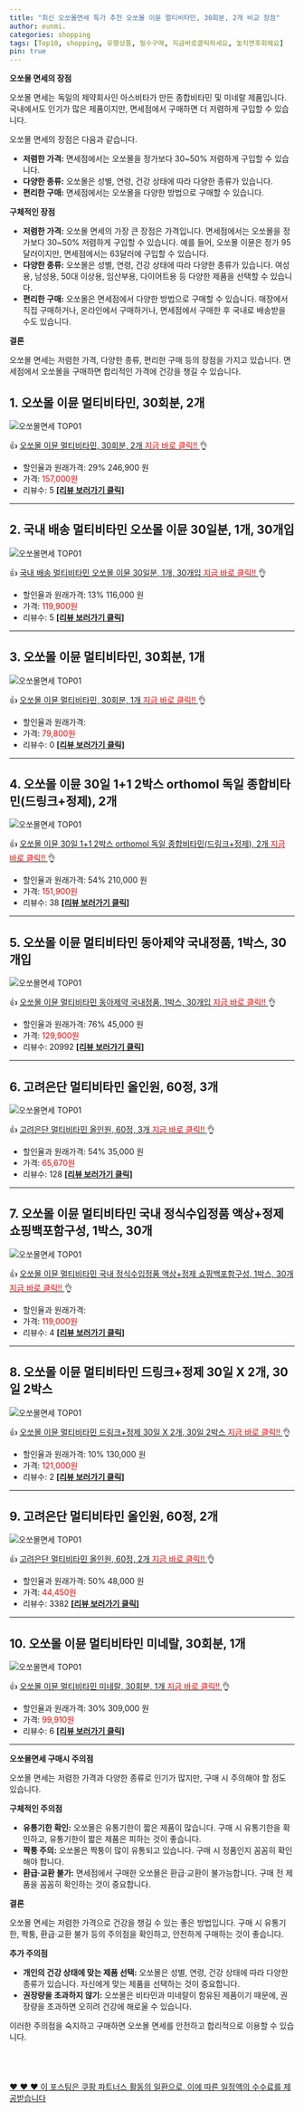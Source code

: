```yaml
---
title: "최신 오쏘몰면세 특가 추천 오쏘몰 이뮨 멀티비타민, 30회분, 2개 비교 장점"
author: eunmi.
categories: shopping
tags: [Top10, shopping, 유행상품, 필수구매, 지금바로클릭하세요, 놓치면후회해요]
pin: true
---
```

**오쏘몰 면세의 장점**

오쏘몰 면세는 독일의 제약회사인 아스비타가 만든 종합비타민 및 미네랄 제품입니다. 국내에서도 인기가 많은 제품이지만, 면세점에서 구매하면 더 저렴하게 구입할 수 있습니다.

오쏘몰 면세의 장점은 다음과 같습니다.

* **저렴한 가격:** 면세점에서는 오쏘몰을 정가보다 30~50% 저렴하게 구입할 수 있습니다.
* **다양한 종류:** 오쏘몰은 성별, 연령, 건강 상태에 따라 다양한 종류가 있습니다.
* **편리한 구매:** 면세점에서는 오쏘몰을 다양한 방법으로 구매할 수 있습니다.

**구체적인 장점**

* **저렴한 가격:** 오쏘몰 면세의 가장 큰 장점은 가격입니다. 면세점에서는 오쏘몰을 정가보다 30~50% 저렴하게 구입할 수 있습니다. 예를 들어, 오쏘몰 이뮨은 정가 95달러이지만, 면세점에서는 63달러에 구입할 수 있습니다.
* **다양한 종류:** 오쏘몰은 성별, 연령, 건강 상태에 따라 다양한 종류가 있습니다. 여성용, 남성용, 50대 이상용, 임산부용, 다이어트용 등 다양한 제품을 선택할 수 있습니다.
* **편리한 구매:** 오쏘몰은 면세점에서 다양한 방법으로 구매할 수 있습니다. 매장에서 직접 구매하거나, 온라인에서 구매하거나, 면세점에서 구매한 후 국내로 배송받을 수도 있습니다.

**결론**

오쏘몰 면세는 저렴한 가격, 다양한 종류, 편리한 구매 등의 장점을 가지고 있습니다. 면세점에서 오쏘몰을 구매하면 합리적인 가격에 건강을 챙길 수 있습니다.

   

## 1. 오쏘몰 이뮨 멀티비타민, 30회분, 2개

![오쏘몰면세 TOP01](https://thumbnail10.coupangcdn.com/thumbnails/remote/230x230ex/image/vendor_inventory/68b7/fec8ad4f143a4af3dd3e5db60570764b0f05446ca4f9805cbc23fea963cb.jpg)


👍 [오쏘몰 이뮨 멀티비타민, 30회분, 2개 <font color=red> 지금 바로 클릭!! </font> ](https://link.coupang.com/re/AFFSDP?lptag=AF3617701&subid=GithubCoopas&pageKey=7546143802&traceid=V0-153&itemId=19848613613&vendorItemId=83424133550) 👌 


- 할인율과 원래가격: 29%  246,900   원
- 가격: <span style='color:red'>157,000원</span>
- 리뷰수: 5  [**[리뷰 보러가기 클릭]**](https://link.coupang.com/re/AFFSDP?lptag=AF3617701&subid=GithubCoopas&pageKey=7546143802&traceid=V0-153&itemId=19848613613&vendorItemId=83424133550)

---


   

## 2. 국내 배송 멀티비타민 오쏘몰 이뮨 30일분, 1개, 30개입

![오쏘몰면세 TOP01](https://thumbnail7.coupangcdn.com/thumbnails/remote/230x230ex/image/vendor_inventory/d6a2/d414bc672467d2812000e7f13dddcb760b71a3e17af6630b479fbadfd269.jpg)


👍 [국내 배송 멀티비타민 오쏘몰 이뮨 30일분, 1개, 30개입 <font color=red> 지금 바로 클릭!! </font> ](https://link.coupang.com/re/AFFSDP?lptag=AF3617701&subid=GithubCoopas&pageKey=7653917970&traceid=V0-153&itemId=20373115084&vendorItemId=87222119697) 👌 


- 할인율과 원래가격: 13%  116,000   원
- 가격: <span style='color:red'>119,900원</span>
- 리뷰수: 5  [**[리뷰 보러가기 클릭]**](https://link.coupang.com/re/AFFSDP?lptag=AF3617701&subid=GithubCoopas&pageKey=7653917970&traceid=V0-153&itemId=20373115084&vendorItemId=87222119697)

---


   

## 3. 오쏘몰 이뮨 멀티비타민, 30회분, 1개

![오쏘몰면세 TOP01](https://thumbnail7.coupangcdn.com/thumbnails/remote/230x230ex/image/vendor_inventory/aae5/9f49e12a4789225ff6156ac8644dd50d30f7dffc1a43efe3f3c3997df83c.jpg)


👍 [오쏘몰 이뮨 멀티비타민, 30회분, 1개 <font color=red> 지금 바로 클릭!! </font> ](https://link.coupang.com/re/AFFSDP?lptag=AF3617701&subid=GithubCoopas&pageKey=7546143802&traceid=V0-153&itemId=19848613610&vendorItemId=82676425753) 👌 


- 할인율과 원래가격: 
- 가격: <span style='color:red'>79,800원</span>
- 리뷰수: 0  [**[리뷰 보러가기 클릭]**](https://link.coupang.com/re/AFFSDP?lptag=AF3617701&subid=GithubCoopas&pageKey=7546143802&traceid=V0-153&itemId=19848613610&vendorItemId=82676425753)

---


   

## 4. 오쏘몰 이뮨 30일 1+1 2박스 orthomol 독일 종합비타민(드링크+정제), 2개

![오쏘몰면세 TOP01](https://thumbnail8.coupangcdn.com/thumbnails/remote/230x230ex/image/vendor_inventory/2de0/6449cab7f758856f7590eea37d260e896241878c247bfb9b74f976a0df62.png)


👍 [오쏘몰 이뮨 30일 1+1 2박스 orthomol 독일 종합비타민(드링크+정제), 2개 <font color=red> 지금 바로 클릭!! </font> ](https://link.coupang.com/re/AFFSDP?lptag=AF3617701&subid=GithubCoopas&pageKey=6840769886&traceid=V0-153&itemId=16266012512&vendorItemId=85996084784) 👌 


- 할인율과 원래가격: 54%  210,000   원
- 가격: <span style='color:red'>151,900원</span>
- 리뷰수: 38  [**[리뷰 보러가기 클릭]**](https://link.coupang.com/re/AFFSDP?lptag=AF3617701&subid=GithubCoopas&pageKey=6840769886&traceid=V0-153&itemId=16266012512&vendorItemId=85996084784)

---


   

## 5. 오쏘몰 이뮨 멀티비타민 동아제약 국내정품, 1박스, 30개입

![오쏘몰면세 TOP01](https://thumbnail8.coupangcdn.com/thumbnails/remote/230x230ex/image/vendor_inventory/bab0/996acd1ac83439bb78f5bbbd23002e0e2c4f2f7bdc7eb833f41c07afc300.png)


👍 [오쏘몰 이뮨 멀티비타민 동아제약 국내정품, 1박스, 30개입 <font color=red> 지금 바로 클릭!! </font> ](https://link.coupang.com/re/AFFSDP?lptag=AF3617701&subid=GithubCoopas&pageKey=7647116181&traceid=V0-153&itemId=20336850158&vendorItemId=87421671119) 👌 


- 할인율과 원래가격: 76%  45,000   원
- 가격: <span style='color:red'>129,900원</span>
- 리뷰수: 20992  [**[리뷰 보러가기 클릭]**](https://link.coupang.com/re/AFFSDP?lptag=AF3617701&subid=GithubCoopas&pageKey=7647116181&traceid=V0-153&itemId=20336850158&vendorItemId=87421671119)

---


   

## 6. 고려은단 멀티비타민 올인원, 60정, 3개

![오쏘몰면세 TOP01](https://thumbnail10.coupangcdn.com/thumbnails/remote/230x230ex/image/vendor_inventory/ff07/7a7958f0688281dcc0977d1066b009132141259cd845541843f2063684b4.jpg)


👍 [고려은단 멀티비타민 올인원, 60정, 3개 <font color=red> 지금 바로 클릭!! </font> ](https://link.coupang.com/re/AFFSDP?lptag=AF3617701&subid=GithubCoopas&pageKey=6743604050&traceid=V0-153&itemId=17892709009&vendorItemId=78477362984) 👌 


- 할인율과 원래가격: 54%  35,000   원
- 가격: <span style='color:red'>65,670원</span>
- 리뷰수: 128  [**[리뷰 보러가기 클릭]**](https://link.coupang.com/re/AFFSDP?lptag=AF3617701&subid=GithubCoopas&pageKey=6743604050&traceid=V0-153&itemId=17892709009&vendorItemId=78477362984)

---


   

## 7. 오쏘몰 이뮨 멀티비타민 국내 정식수입정품 액상+정제 쇼핑백포함구성, 1박스, 30개

![오쏘몰면세 TOP01](https://thumbnail10.coupangcdn.com/thumbnails/remote/230x230ex/image/vendor_inventory/cd5b/ace11da2cbb1a9ba15613be3684a593902d66607eb6786c36cf33e7b96ca.jpg)


👍 [오쏘몰 이뮨 멀티비타민 국내 정식수입정품 액상+정제 쇼핑백포함구성, 1박스, 30개 <font color=red> 지금 바로 클릭!! </font> ](https://link.coupang.com/re/AFFSDP?lptag=AF3617701&subid=GithubCoopas&pageKey=7490681530&traceid=V0-153&itemId=19586685795&vendorItemId=87475619612) 👌 


- 할인율과 원래가격: 
- 가격: <span style='color:red'>119,000원</span>
- 리뷰수: 4  [**[리뷰 보러가기 클릭]**](https://link.coupang.com/re/AFFSDP?lptag=AF3617701&subid=GithubCoopas&pageKey=7490681530&traceid=V0-153&itemId=19586685795&vendorItemId=87475619612)

---


   

## 8. 오쏘몰 이뮨 멀티비타민 드링크+정제 30일 X 2개, 30일 2박스

![오쏘몰면세 TOP01](https://thumbnail7.coupangcdn.com/thumbnails/remote/230x230ex/image/vendor_inventory/d439/266cb671899a7c7b3cfb29ead8267aae53ddd068507a770fc0c80c47f4a2.png)


👍 [오쏘몰 이뮨 멀티비타민 드링크+정제 30일 X 2개, 30일 2박스 <font color=red> 지금 바로 클릭!! </font> ](https://link.coupang.com/re/AFFSDP?lptag=AF3617701&subid=GithubCoopas&pageKey=7144880373&traceid=V0-153&itemId=17949611649&vendorItemId=85107286723) 👌 


- 할인율과 원래가격: 10%  130,000   원
- 가격: <span style='color:red'>121,000원</span>
- 리뷰수: 2  [**[리뷰 보러가기 클릭]**](https://link.coupang.com/re/AFFSDP?lptag=AF3617701&subid=GithubCoopas&pageKey=7144880373&traceid=V0-153&itemId=17949611649&vendorItemId=85107286723)

---


   

## 9. 고려은단 멀티비타민 올인원, 60정, 2개

![오쏘몰면세 TOP01](https://thumbnail8.coupangcdn.com/thumbnails/remote/230x230ex/image/vendor_inventory/db13/f242272a1aa9e1bef5d0d76f7aa8252c10172c91fc984f1c0cb33cf6c6e6.jpg)


👍 [고려은단 멀티비타민 올인원, 60정, 2개 <font color=red> 지금 바로 클릭!! </font> ](https://link.coupang.com/re/AFFSDP?lptag=AF3617701&subid=GithubCoopas&pageKey=6743604050&traceid=V0-153&itemId=17892709008&vendorItemId=78477362980) 👌 


- 할인율과 원래가격: 50%  48,000   원
- 가격: <span style='color:red'>44,450원</span>
- 리뷰수: 3382  [**[리뷰 보러가기 클릭]**](https://link.coupang.com/re/AFFSDP?lptag=AF3617701&subid=GithubCoopas&pageKey=6743604050&traceid=V0-153&itemId=17892709008&vendorItemId=78477362980)

---


   

## 10. 오쏘몰 이뮨 멀티비타민 미네랄, 30회분, 1개

![오쏘몰면세 TOP01](https://thumbnail10.coupangcdn.com/thumbnails/remote/230x230ex/image/vendor_inventory/4ba3/f45fb833db943ac0afec8b95b29773f93e1f23ed5c4373ed080af8147e8a.jpg)


👍 [오쏘몰 이뮨 멀티비타민 미네랄, 30회분, 1개 <font color=red> 지금 바로 클릭!! </font> ](https://link.coupang.com/re/AFFSDP?lptag=AF3617701&subid=GithubCoopas&pageKey=6795956130&traceid=V0-153&itemId=16024382216&vendorItemId=86821429696) 👌 


- 할인율과 원래가격: 30%  309,000   원
- 가격: <span style='color:red'>99,910원</span>
- 리뷰수: 6  [**[리뷰 보러가기 클릭]**](https://link.coupang.com/re/AFFSDP?lptag=AF3617701&subid=GithubCoopas&pageKey=6795956130&traceid=V0-153&itemId=16024382216&vendorItemId=86821429696)

---
**오쏘몰면세 구매시 주의점**

오쏘몰 면세는 저렴한 가격과 다양한 종류로 인기가 많지만, 구매 시 주의해야 할 점도 있습니다.

**구체적인 주의점**

* **유통기한 확인:** 오쏘몰은 유통기한이 짧은 제품이 많습니다. 구매 시 유통기한을 확인하고, 유통기한이 짧은 제품은 피하는 것이 좋습니다.
* **짝퉁 주의:** 오쏘몰은 짝퉁이 많이 유통되고 있습니다. 구매 시 정품인지 꼼꼼히 확인해야 합니다.
* **환급·교환 불가:** 면세점에서 구매한 오쏘몰은 환급·교환이 불가능합니다. 구매 전 제품을 꼼꼼히 확인하는 것이 중요합니다.

**결론**

오쏘몰 면세는 저렴한 가격으로 건강을 챙길 수 있는 좋은 방법입니다. 구매 시 유통기한, 짝퉁, 환급·교환 불가 등의 주의점을 확인하고, 안전하게 구매하는 것이 좋습니다.

**추가 주의점**

* **개인의 건강 상태에 맞는 제품 선택:** 오쏘몰은 성별, 연령, 건강 상태에 따라 다양한 종류가 있습니다. 자신에게 맞는 제품을 선택하는 것이 중요합니다.
* **권장량을 초과하지 않기:** 오쏘몰은 비타민과 미네랄이 함유된 제품이기 때문에, 권장량을 초과하면 오히려 건강에 해로울 수 있습니다.

이러한 주의점을 숙지하고 구매하면 오쏘몰 면세를 안전하고 합리적으로 이용할 수 있습니다.<br><br><br><br><br> [ ❤ ❤ ❤ 이 포스팅은 쿠팡 파트너스 활동의 일환으로, 이에 따른 일정액의 수수료를 제공받습니다](https://link.coupang.com/a/bcEFyh)